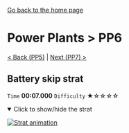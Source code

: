 [Go back to the home page](https://github.com/Doublevil/scbspeedrun)

# Power Plants > PP6

[< Back (PP5)](https://github.com/Doublevil/scbspeedrun/blob/main/levels/pp/PP5.md) | [Next (PP7) >](https://github.com/Doublevil/scbspeedrun/blob/main/levels/pp/PP7.md)

## Battery skip strat

`Time` **00:07.000** `Difficulty` ★☆☆☆☆
<details open>
  <summary>Click to show/hide the strat</summary>

  [![Strat animation](https://github.com/Doublevil/scbspeedrun/blob/main/media/levels/pp/PP6_BatterySkipStrat.webp)](https://github.com/Doublevil/scbspeedrun/blob/main/media/levels/pp/PP6_BatterySkipStrat.mp4?raw=true)
</details>
